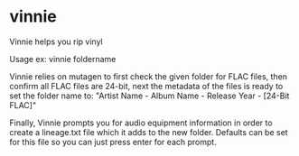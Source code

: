 # vinnie
Vinnie helps you rip vinyl

Usage ex:
vinnie foldername

Vinnie relies on mutagen to first check the given folder for FLAC files, then confirm all FLAC files are 24-bit, next the metadata of the files is ready to set the folder name to:
"Artist Name - Album Name - Release Year - [24-Bit FLAC]"

Finally, Vinnie prompts you for audio equipment information in order to create a lineage.txt file which it adds to the new folder. Defaults can be set for this file so you can just press enter for each prompt.
